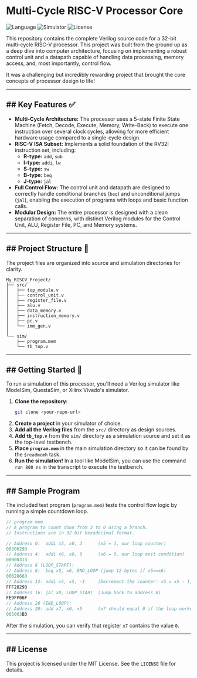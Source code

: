 # Multi-Cycle RISC-V Processor Core

![Language](https://img.shields.io/badge/Language-Verilog-blue.svg)
![Simulator](https://img.shields.io/badge/Simulator-ModelSim%20%7C%20QuestaSim%20%7C%20Vivado-green.svg)
![License](https://img.shields.io/badge/License-MIT-lightgrey.svg)

This repository contains the complete Verilog source code for a 32-bit multi-cycle RISC-V processor. This project was built from the ground up as a deep dive into computer architecture, focusing on implementing a robust control unit and a datapath capable of handling data processing, memory access, and, most importantly, control flow.

It was a challenging but incredibly rewarding project that brought the core concepts of processor design to life!



---
## ## Key Features ✅

* **Multi-Cycle Architecture:** The processor uses a 5-state Finite State Machine (Fetch, Decode, Execute, Memory, Write-Back) to execute one instruction over several clock cycles, allowing for more efficient hardware usage compared to a single-cycle design.
* **RISC-V ISA Subset:** Implements a solid foundation of the RV32I instruction set, including:
    * **R-type:** `add`, `sub`
    * **I-type:** `addi`, `lw`
    * **S-type:** `sw`
    * **B-type:** `beq`
    * **J-type:** `jal`
* **Full Control Flow:** The control unit and datapath are designed to correctly handle conditional branches (`beq`) and unconditional jumps (`jal`), enabling the execution of programs with loops and basic function calls.
* **Modular Design:** The entire processor is designed with a clean separation of concerns, with distinct Verilog modules for the Control Unit, ALU, Register File, PC, and Memory systems.

---
## ## Project Structure 📁

The project files are organized into source and simulation directories for clarity.

```
My_RISCV_Project/
├── src/
│   ├── top_module.v
│   ├── control_unit.v
│   ├── register_file.v
│   ├── alu.v
│   ├── data_memory.v
│   ├── instruction_memory.v
│   ├── pc.v
│   └── imm_gen.v
│
└── sim/
    ├── program.mem
    └── tb_top.v
```

---
## ## Getting Started 🚀

To run a simulation of this processor, you'll need a Verilog simulator like ModelSim, QuestaSim, or Xilinx Vivado's simulator.

1.  **Clone the repository:**
    ```sh
    git clone <your-repo-url>
    ```
2.  **Create a project** in your simulator of choice.
3.  **Add all the Verilog files** from the `src/` directory as design sources.
4.  **Add `tb_top.v`** from the `sim/` directory as a simulation source and set it as the top-level testbench.
5.  **Place `program.mem`** in the main simulation directory so it can be found by the `$readmemh` task.
6.  **Run the simulation!** In a tool like ModelSim, you can use the command `run 800 ns` in the transcript to execute the testbench.

---
## ## Sample Program

The included test program (`program.mem`) tests the control flow logic by running a simple countdown loop.

```verilog
// program.mem
// A program to count down from 3 to 0 using a branch.
// Instructions are in 32-bit hexadecimal format.

// Address 0:  addi x5, x0, 3      (x5 = 3, our loop counter)
00300293
// Address 4:  addi x6, x0, 0      (x6 = 0, our loop exit condition)
00000313
// Address 8 (LOOP_START):
// Address 8:  beq x5, x6, END_LOOP (jump 12 bytes if x5==x6)
00628663
// Address 12: addi x5, x5, -1     (Decrement the counter: x5 = x5 - 1)
FFF28293
// Address 16: jal x0, LOOP_START  (Jump back to address 8)
FE9FF06F
// Address 20 (END_LOOP):
// Address 20: add x7, x0, x5      (x7 should equal 0 if the loop worked)
005003B3
```
After the simulation, you can verify that register `x7` contains the value `0`.

---
## ## License

This project is licensed under the MIT License. See the `LICENSE` file for details.
